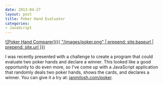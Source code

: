 ```yaml
---
date: 2013-04-27
layout: post
title: Poker Hand Evaluator
categories:
- JavaScript
---
```


[![Poker Hand Comparer]({{ "/images/poker.png" | prepend: site.baseurl | prepend: site.url }})](http://janmilosh.com/poker)

I was recently presented with a challenge to create a program that could evaluate two poker hands and declare a winner. This looked like a good opportunity to do even more, so I've come up with a JavaScript application that randomly deals two poker hands, shows the cards, and declares a winner. You can give it a try at: [janmilosh.com/poker](http://janmilosh.com/poker).
